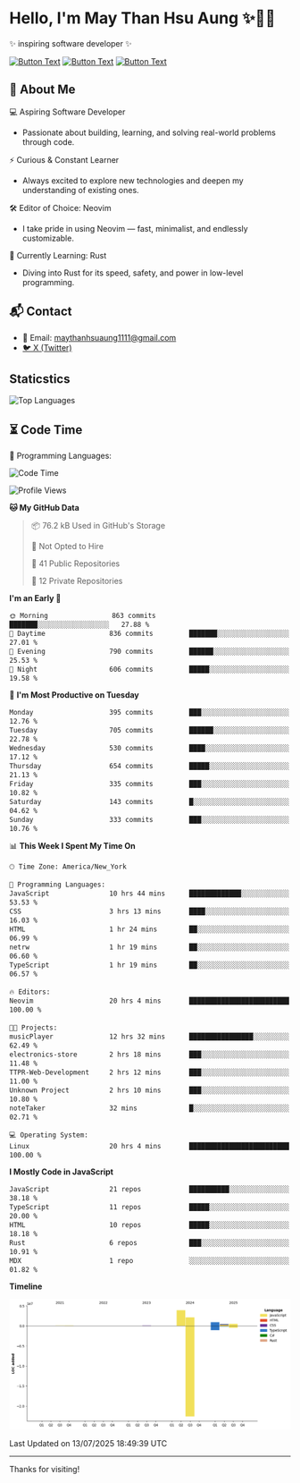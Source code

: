 # Hello, I'm May Than Hsu Aung ✨👱‍♀️
✨ inspiring software developer ✨

[![Button Text](https://img.shields.io/badge/Linked%20In-blue?style=for-the-badge)](https://www.linkedin.com/in/maythanhsu/)
[![Button Text](https://img.shields.io/badge/My%20Portfolio-pink?style=for-the-badge)](https://mayshecodes.vercel.app)
[![Button Text](https://img.shields.io/badge/Github-black?style=for-the-badge)](https://github.com/maythanhsuaung0-0)

## 👋 About Me

  💻 Aspiring Software Developer
  - Passionate about building, learning, and solving real-world problems through code.

  ⚡ Curious & Constant Learner
  - Always excited to explore new technologies and deepen my understanding of existing ones.

  🛠️ Editor of Choice: Neovim
  - I take pride in using Neovim — fast, minimalist, and endlessly customizable.

  🦀 Currently Learning: Rust
  - Diving into Rust for its speed, safety, and power in low-level programming.
    
## 📬 Contact
- 📧 Email: maythanhsuaung1111@gmail.com
- [🐦 X (Twitter)](https://x.com/@shizuko042k)
  
## Staticstics

![Top Languages](https://github-readme-stats.vercel.app/api/top-langs/?username=maythanhsuaung0-0&layout=compact&theme=tokyonight)

## ⏳ Code Time


💬 Programming Languages: 
<!--START_SECTION:waka-->
![Code Time](http://img.shields.io/badge/Code%20Time-303%20hrs%2028%20mins-blue)

![Profile Views](http://img.shields.io/badge/Profile%20Views-0-blue)

**🐱 My GitHub Data** 

> 📦 76.2 kB Used in GitHub's Storage 
 > 
> 🚫 Not Opted to Hire
 > 
> 📜 41 Public Repositories 
 > 
> 🔑 12 Private Repositories 
 > 
**I'm an Early 🐤** 

```text
🌞 Morning                863 commits         ███████░░░░░░░░░░░░░░░░░░   27.88 % 
🌆 Daytime                836 commits         ███████░░░░░░░░░░░░░░░░░░   27.01 % 
🌃 Evening                790 commits         ██████░░░░░░░░░░░░░░░░░░░   25.53 % 
🌙 Night                  606 commits         █████░░░░░░░░░░░░░░░░░░░░   19.58 % 
```
📅 **I'm Most Productive on Tuesday** 

```text
Monday                   395 commits         ███░░░░░░░░░░░░░░░░░░░░░░   12.76 % 
Tuesday                  705 commits         ██████░░░░░░░░░░░░░░░░░░░   22.78 % 
Wednesday                530 commits         ████░░░░░░░░░░░░░░░░░░░░░   17.12 % 
Thursday                 654 commits         █████░░░░░░░░░░░░░░░░░░░░   21.13 % 
Friday                   335 commits         ███░░░░░░░░░░░░░░░░░░░░░░   10.82 % 
Saturday                 143 commits         █░░░░░░░░░░░░░░░░░░░░░░░░   04.62 % 
Sunday                   333 commits         ███░░░░░░░░░░░░░░░░░░░░░░   10.76 % 
```


📊 **This Week I Spent My Time On** 

```text
🕑︎ Time Zone: America/New_York

💬 Programming Languages: 
JavaScript               10 hrs 44 mins      █████████████░░░░░░░░░░░░   53.53 % 
CSS                      3 hrs 13 mins       ████░░░░░░░░░░░░░░░░░░░░░   16.03 % 
HTML                     1 hr 24 mins        ██░░░░░░░░░░░░░░░░░░░░░░░   06.99 % 
netrw                    1 hr 19 mins        ██░░░░░░░░░░░░░░░░░░░░░░░   06.60 % 
TypeScript               1 hr 19 mins        ██░░░░░░░░░░░░░░░░░░░░░░░   06.57 % 

🔥 Editors: 
Neovim                   20 hrs 4 mins       █████████████████████████   100.00 % 

🐱‍💻 Projects: 
musicPlayer              12 hrs 32 mins      ████████████████░░░░░░░░░   62.49 % 
electronics-store        2 hrs 18 mins       ███░░░░░░░░░░░░░░░░░░░░░░   11.48 % 
TTPR-Web-Development     2 hrs 12 mins       ███░░░░░░░░░░░░░░░░░░░░░░   11.00 % 
Unknown Project          2 hrs 10 mins       ███░░░░░░░░░░░░░░░░░░░░░░   10.80 % 
noteTaker                32 mins             █░░░░░░░░░░░░░░░░░░░░░░░░   02.71 % 

💻 Operating System: 
Linux                    20 hrs 4 mins       █████████████████████████   100.00 % 
```

**I Mostly Code in JavaScript** 

```text
JavaScript               21 repos            ██████████░░░░░░░░░░░░░░░   38.18 % 
TypeScript               11 repos            █████░░░░░░░░░░░░░░░░░░░░   20.00 % 
HTML                     10 repos            █████░░░░░░░░░░░░░░░░░░░░   18.18 % 
Rust                     6 repos             ███░░░░░░░░░░░░░░░░░░░░░░   10.91 % 
MDX                      1 repo              ░░░░░░░░░░░░░░░░░░░░░░░░░   01.82 % 
```



**Timeline**

![Lines of Code chart](https://raw.githubusercontent.com/maythanhsuaung0-0/maythanhsuaung0-0/main/assets/bar_graph.png)


 Last Updated on 13/07/2025 18:49:39 UTC
<!--END_SECTION:waka-->


-----

Thanks for visiting!
